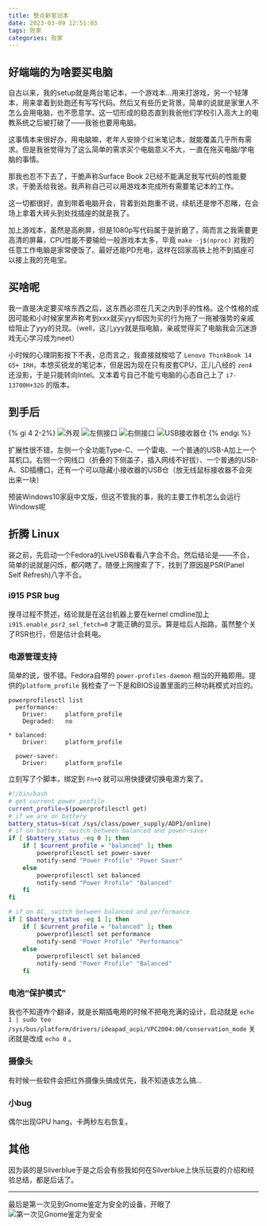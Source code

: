 ```yaml
---
title: 整点新笔记本
date: 2023-03-09 12:51:03
tags: 败家
categories: 败家
---
```


## 好端端的为啥要买电脑
自古以来，我的setup就是两台笔记本，一个游戏本...用来打游戏，另一个轻薄本，用来拿着到处跑还有写写代码。然后又有些历史背景，简单的说就是家里人不怎么会用电脑，也不愿意学。这一切形成的稳态直到我爸他们学校引入高大上的电教系统之后被打破了——我爸也要用电脑。

这事情本来很好办，用电脑嘛，老年人安排个红米笔记本，就能覆盖几乎所有需求。但是我爸觉得为了这么简单的需求买个电脑意义不大，一直在拖买电脑/学电脑的事情。

那我也忍不下去了，干脆声称Surface Book 2已经不能满足我写代码的性能要求，干脆丢给我爸。我声称自己可以用游戏本完成所有需要笔记本的工作。

这一切都很好，直到带着电脑开会，背着到处跑重不说，续航还是惨不忍睹，在会场上拿着大砖头到处找插座的就是我了。

加上游戏本，虽然是高刷屏，但是1080p写代码属于是折磨了，简而言之我需要更高清的屏幕，CPU性能不要输给一般游戏本太多，毕竟  `make -j$(nproc)` 对我的任意工作电脑是家常便饭了。最好还能PD充电，这样在回家高铁上抢不到插座可以接上我的充电宝。

## 买啥呢
我一直是决定要买啥东西之后，这东西必须在几天之内到手的性格。这个性格的成因可能和小时候家里声称考到xxx就买yyy却因为买的行为拖了一拖被强势的亲戚给阻止了yyy的兑现。（well，这儿yyy就是指电脑，亲戚觉得买了电脑我会沉迷游戏无心学习成为neet）

小时候的心理阴影按下不表，总而言之，我直接就梭哈了 `Lenovo ThinkBook 14 G5+ IRH`，本想买锐龙的笔记本，但是因为现在只有皮套CPU，正儿八经的 `zen4` 还没影，于是只能转向Intel。又本着亏自己不能亏电脑的心态自己上了 `i7-13700H+32G` 的版本。

## 到手后
{% gi 4 2-2%}
    ![外观](https://cdn.yanqiyu.info/laptop/photo_2023-03-09_12-01-27.jpg)
    ![左侧接口](https://cdn.yanqiyu.info/laptop/photo_2023-03-09_12-01-26.jpg)
    ![右侧接口](https://cdn.yanqiyu.info/laptop/photo_2023-03-09_12-01-24.jpg)
    ![USB接收器仓](https://cdn.yanqiyu.info/laptop/photo_2023-03-09_12-01-23.jpg)
{% endgi %}

扩展性很不错，左侧一个全功能Type-C、一个雷电、一个普通的USB-A加上一个耳机口。右侧一个网线口（折叠的下侧盖子，插入网线不好拔）、一个普通的USB-A、SD插槽口，还有一个可以隐藏小接收器的USB仓（放无线鼠标接收器不会突出来一块）

预装Windows10家庭中文版，但这不管我的事，我的主要工作机怎么会运行Windows呢

## 折腾 Linux
装之前，先启动一个Fedora的LiveUSB看看八字合不合。然后结论是——不合，简单的说就是闪烁，都闪瞎了。随便上网搜索了下，找到了原因是PSR(Panel Self Refresh)八字不合。

### i915 PSR bug
搜寻过程不赘述，结论就是在这台机器上要在kernel cmdline加上 `i915.enable_psr2_sel_fetch=0` 才能正确的显示。算是给后人指路，虽然整个关了RSR也行，但是估计会耗电。

### 电源管理支持
简单的说，很不错。Fedora自带的 `power-profiles-daemon` 相当的开箱即用。提供的`platform_profile` 我检查了一下是和BIOS设置里面的三种功耗模式对应的。

```
powerprofilesctl list
  performance:
    Driver:     platform_profile
    Degraded:   no

* balanced:
    Driver:     platform_profile

  power-saver:
    Driver:     platform_profile
```

立刻写了个脚本，绑定到 `Fn+Q` 就可以用快捷键切换电源方案了。

```Bash
#!/bin/bash
# get current power profile
current_profile=$(powerprofilesctl get)
# if we are on battery
battery_status=$(cat /sys/class/power_supply/ADP1/online)
# if on battery, switch between balanced and power-saver
if [ $battery_status -eq 0 ]; then
    if [ $current_profile = "balanced" ]; then
        powerprofilesctl set power-saver
        notify-send "Power Profile" "Power Saver"
    else
        powerprofilesctl set balanced
        notify-send "Power Profile" "Balanced"
    fi
fi

# if on AC, switch between balanced and performance
if [ $battery_status -eq 1 ]; then
    if [ $current_profile = "balanced" ]; then
        powerprofilesctl set performance
        notify-send "Power Profile" "Performance"
    else
        powerprofilesctl set balanced
        notify-send "Power Profile" "Balanced"
    fi
```

### 电池“保护模式”
我也不知道咋个翻译，就是长期插电用的时候不把电充满的设计，启动就是 `echo 1 | sudo tee /sys/bus/platform/drivers/ideapad_acpi/VPC2004:00/conservation_mode` 关闭就是改成 `echo 0` 。

### 摄像头
有时候一些软件会把红外摄像头搞成优先，我不知道该怎么搞...

### 小bug
偶尔出现GPU hang，卡两秒左右恢复。

## 其他
因为装的是Silverblue于是之后会有些我如何在Silverblue上快乐玩耍的介绍和经验总结，都是后话了。

***

最后是第一次见到Gnome鉴定为安全的设备，开眼了
![第一次见Gnome鉴定为安全](https://cdn.yanqiyu.info/gnome.png)
